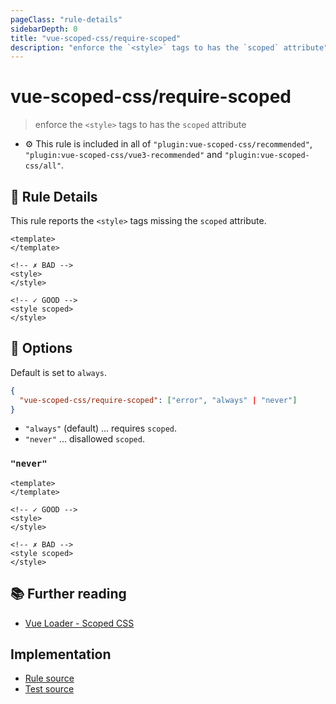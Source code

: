 ```yaml
---
pageClass: "rule-details"
sidebarDepth: 0
title: "vue-scoped-css/require-scoped"
description: "enforce the `<style>` tags to has the `scoped` attribute"
---
```

# vue-scoped-css/require-scoped

> enforce the `<style>` tags to has the `scoped` attribute

- :gear: This rule is included in all of `"plugin:vue-scoped-css/recommended"`, `"plugin:vue-scoped-css/vue3-recommended"` and `"plugin:vue-scoped-css/all"`.

## :book: Rule Details

This rule reports the `<style>` tags missing the `scoped` attribute.

<eslint-code-block :rules="{'vue-scoped-css/require-scoped': ['error']}">

```vue
<template>
</template>

<!-- ✗ BAD -->
<style>
</style>

<!-- ✓ GOOD -->
<style scoped>
</style>
```

</eslint-code-block>

## :wrench: Options

Default is set to `always`.

```json
{
  "vue-scoped-css/require-scoped": ["error", "always" | "never"]
}
```

- `"always"` (default) ... requires `scoped`.
- `"never"` ... disallowed `scoped`.

### `"never"`

<eslint-code-block :rules="{'vue-scoped-css/require-scoped': ['error', 'never']}">

```vue
<template>
</template>

<!-- ✓ GOOD -->
<style>
</style>

<!-- ✗ BAD -->
<style scoped>
</style>
```

</eslint-code-block>

## :books: Further reading

- [Vue Loader - Scoped CSS]

[Vue Loader - Scoped CSS]: https://vue-loader.vuejs.org/guide/scoped-css.html

## Implementation

- [Rule source](https://github.com/future-architect/eslint-plugin-vue-scoped-css/blob/master/lib/rules/require-scoped.ts)
- [Test source](https://github.com/future-architect/eslint-plugin-vue-scoped-css/blob/master/tests/lib/rules/require-scoped.js)
